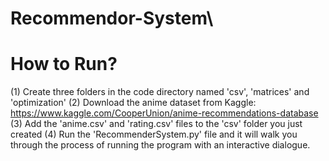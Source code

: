 # Recommendor-System\

# How to Run?
(1) Create three folders in the code directory named 'csv', 'matrices' and 'optimization'
(2) Download the anime dataset from Kaggle: https://www.kaggle.com/CooperUnion/anime-recommendations-database
(3) Add the 'anime.csv' and 'rating.csv' files to the 'csv' folder you just created
(4) Run the 'RecommenderSystem.py' file and it will walk you through the process of running the program with
an interactive dialogue.